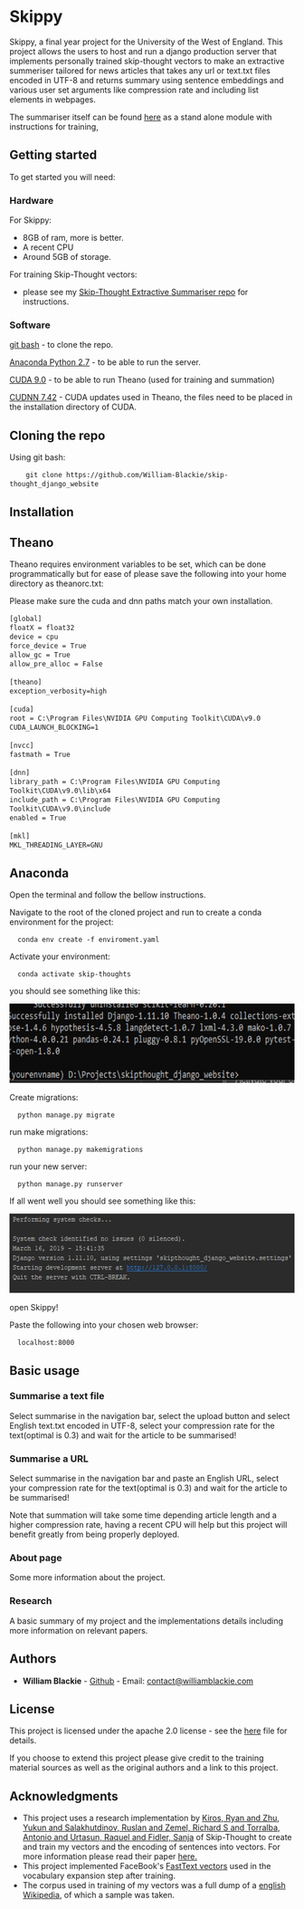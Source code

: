 # Skippy
Skippy, a final year project for the University of the West of England. This project allows the users to host and run a django production server that implements personally trained skip-thought vectors to make an extractive summeriser tailored for news articles that takes any url or text.txt files encoded in UTF-8 and returns summary using sentence embeddings and various user set arguments like compression rate and including list elements in webpages.

The summariser itself can be found [here](https://github.com/William-Blackie/Extractive_Skip-thought_Summeriser) as a stand alone module with instructions for training,

## Getting started
To get started you will need:

### Hardware
For Skippy:
* 8GB of ram, more is better.
* A recent CPU
* Around 5GB of storage.

For training Skip-Thought vectors:
* please see my [Skip-Thought Extractive Summariser repo](https://github.com/William-Blackie/Extractive_Skip-thought_Summeriser) for instructions.


### Software

[git bash](https://gitforwindows.org/) - to clone the repo.

[Anaconda Python 2.7](https://www.anaconda.com/distribution/) - to be able to run the server.

[CUDA 9.0](https://developer.nvidia.com/cuda-90-download-archive)  - to be able to run Theano (used for training and summation)

[CUDNN 7.42](https://developer.nvidia.com/rdp/cudnn-archive) - CUDA updates used in Theano, the files need to be placed in the installation directory of CUDA.

## Cloning the repo
Using git bash:
```
    git clone https://github.com/William-Blackie/skip-thought_django_website
```

## Installation
## Theano
Theano requires environment variables to be set, which can be done programmatically but for ease of please save the following into your home directory as theanorc.txt:

Please make sure the cuda and dnn paths match your own installation.
```
[global]
floatX = float32
device = cpu
force_device = True
allow_gc = True
allow_pre_alloc = False

[theano]
exception_verbosity=high

[cuda]
root = C:\Program Files\NVIDIA GPU Computing Toolkit\CUDA\v9.0
CUDA_LAUNCH_BLOCKING=1 

[nvcc]
fastmath = True

[dnn] 
library_path = C:\Program Files\NVIDIA GPU Computing Toolkit\CUDA\v9.0\lib\x64
include_path = C:\Program Files\NVIDIA GPU Computing Toolkit\CUDA\v9.0\include
enabled = True

[mkl]
MKL_THREADING_LAYER=GNU
```

## Anaconda
Open the terminal and follow the bellow instructions.

Navigate to the root of the cloned project and run to create a conda environment for the project:
```
  conda env create -f enviroment.yaml
```

Activate your environment:
```
  conda activate skip-thoughts
```


you should see something like this:

<p>
    <img src="README_images/requirements.txt_output.jpg" width="530" height="140" />
</p>

Create migrations:
```
  python manage.py migrate
```

run make migrations:
```
  python manage.py makemigrations
```

run your new server:
```
  python manage.py runserver
```

If all went well you should see something like this:

<p>
    <img src="README_images/start_server.jpg" width="530" height="140" />
</p>

open Skippy! 

Paste the following into your chosen web browser:
```
  localhost:8000
```

## Basic usage
### Summarise a text file
Select summarise in the navigation bar, select the upload button and select English text.txt encoded in UTF-8, select your compression rate for the text(optimal is 0.3) and wait for the article to be summarised!


### Summarise a URL
Select summarise in the navigation bar and paste an English URL, select your compression rate for the text(optimal is 0.3) and wait for the article to be summarised!

Note that summation will take some time depending article length and a higher compression rate, having a recent CPU will help but this project will benefit greatly from being properly deployed.
### About page
Some more information about the project.

### Research 
A basic summary of my project and the implementations details including more information on relevant papers.
## Authors

* **William Blackie** - [Github](https://github.com/William-Blackie) - Email: contact@williamblackie.com


## License

This project is licensed under the apache 2.0 license - see the [here](http://www.apache.org/licenses/LICENSE-2.0) file for details.

If you choose to extend this project please give credit to the training material sources as well as the original authors and a link to this project.

## Acknowledgments

* This project uses a research implementation by [Kiros, Ryan and Zhu, Yukun and Salakhutdinov, Ruslan and Zemel, Richard S and Torralba, Antonio and Urtasun, Raquel and Fidler, Sanja](https://github.com/ryankiros/skip-thoughts) of Skip-Thought to create and train my vectors and the encoding of sentences into vectors. For more information please read their paper [here.](https://arxiv.org/abs/1506.06726)
* This project implemented FaceBook's [FastText vectors](https://fasttext.cc/docs/en/crawl-vectors.html) used in the vocabulary expansion step after training.
* The corpus used in training of my vectors was a full dump of a [english Wikipedia](https://dumps.wikimedia.org/), of which a sample was taken.
